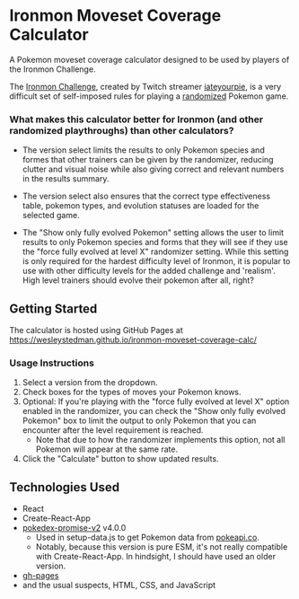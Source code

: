 # Ironmon Moveset Coverage Calculator

A Pokemon moveset coverage calculator designed to be used by players of the Ironmon Challenge.

The [Ironmon Challenge](https://pastebin.com/L48bttfz), created by Twitch streamer [iateyourpie](https://twitch.tv/iateyourpie), is a very difficult set of self-imposed rules for playing a [randomized](https://github.com/Ajarmar/universal-pokemon-randomizer-zx) Pokemon game.

### What makes this calculator better for Ironmon (and other randomized playthroughs) than other calculators?

- The version select limits the results to only Pokemon species and formes that other trainers can be given by the randomizer, reducing clutter and visual noise while also giving correct and relevant numbers in the results summary.

- The version select also ensures that the correct type effectiveness table, pokemon types, and evolution statuses are loaded for the selected game.

- The "Show only fully evolved Pokemon" setting allows the user to limit results to only Pokemon species and forms that they will see if they use the "force fully evolved at level X" randomizer setting.  While this setting is only required for the hardest difficulty level of Ironmon, it is popular to use with other difficulty levels for the added challenge and 'realism'.  High level trainers should evolve their pokemon after all, right?

## Getting Started

The calculator is hosted using GitHub Pages at https://wesleystedman.github.io/ironmon-moveset-coverage-calc/

### Usage Instructions
1. Select a version from the dropdown.
2. Check boxes for the types of moves your Pokemon knows.
3. Optional: If you're playing with the "force fully evolved at level X" option enabled in the randomizer, you can check the "Show only fully evolved Pokemon" box to limit the output to only Pokemon that you can encounter after the level requirement is reached.
   - Note that due to how the randomizer implements this option, not all Pokemon will appear at the same rate.
4. Click the "Calculate" button to show updated results.

## Technologies Used

- React
- Create-React-App
- [pokedex-promise-v2](https://github.com/PokeAPI/pokedex-promise-v2) v4.0.0
  - Used in setup-data.js to get Pokemon data from [pokeapi.co](https://pokeapi.co).
  - Notably, because this version is pure ESM, it's not really compatible with Create-React-App.  In hindsight, I should have used an older version.
- [gh-pages](https://www.npmjs.com/package/gh-pages)
- and the usual suspects, HTML, CSS, and JavaScript
